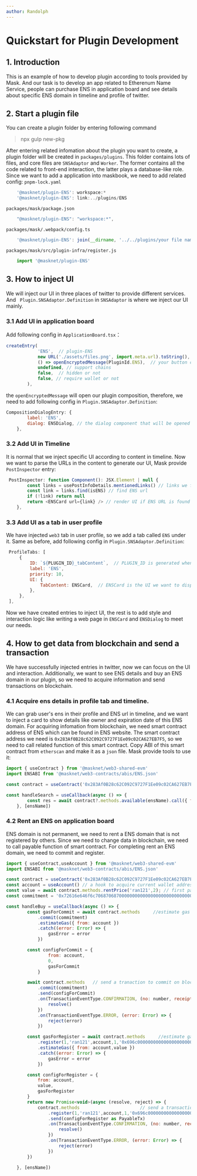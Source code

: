 ```yaml
---
author: Randolph
---
```


# Quickstart for Plugin Development

## 1. Introduction

This is an example of how to develop plugin according to tools provided by Mask. And our task is to develop an app related to Etherenum Name Service, people can purchase ENS in application board and see details about specific ENS domain in timeline and profile of twitter.

## 2. Start a plugin file

You can create a plugin folder by entering following command

> npx gulp new-pkg

After entering related infomation about the plugin you want to create, a plugin folder will be created in `packages/plugins`. This folder contains lots of files, and core files are `SNSAdaptor` and `Worker`. The former contains all the code related to front-end interaction, the latter plays a database-like role.
Since we want to add a application into maskbook, we need to add related config:
`pnpm-lock.yaml`

```JavaScript
    '@masknet/plugin-ENS': workspace:*
    '@masknet/plugin-ENS': link:../plugins/ENS
```

`packages/mask/package.json`

```JavaScript
    "@masknet/plugin-ENS": "workspace:*",
```

`packages/mask/.webpack/config.ts`

```JavaScript
    '@masknet/plugin-ENS': join(__dirname, '../../plugins/your file name/src/'),
```

`packages/mask/src/plugin-infra/register.js`

```JavaScript
    import '@masknet/plugin-ENS'
```

## 3. How to inject UI

We will inject our UI in three places of twitter to provide different services. And ` Plugin.SNSAdaptor.Definition` in `SNSAdaptor` is where we inject our UI mainly.

### 3.1 Add UI in application board

Add following config in `ApplicationBoard.tsx`：

```JavaScript
createEntry(
            'ENS',  // plugin-ENS
            new URL('./assets/files.png', import.meta.url).toString(),  // your icon image
            () => openEncryptedMessage(PluginId.ENS),  // your button click event
            undefined, // support chains
            false,  // hidden or not
            false, // require wallet or not
        ),
```

the `openEncryptedMessage` will open our plugin composition, therefore, we need to add following config in
`Plugin.SNSAdaptor.Definition`:

```JavaScript
CompositionDialogEntry: {
        label: 'ENS',
        dialog: ENSDialog, // the dialog component that will be opened when button clicked
    },
```

### 3.2 Add UI in Timeline

It is normal that we inject specific UI according to content in timeline. Now we want to parse the URLs in the content to generate our UI, Mask provide `PostInspector` entry:

```JavaScript
 PostInspector: function Component(): JSX.Element | null {
        const links = usePostInfoDetails.mentionedLinks() // links we find in timeline content
        const link = links.find(isENS) // find ENS url
        if (!link) return null
        return <ENSCard url={link} /> // render UI if ENS URL is found
    },
```

### 3.3 Add UI as a tab in user profile

We have injected `web3` tab in user profile, so we add a tab called `ENS` under it. Same as before, add following config in `Plugin.SNSAdaptor.Definition`:

```JavaScript
 ProfileTabs: [
     {
         ID: `${PLUGIN_ID}_tabContent`,  // PLUGIN_ID is generated when we use codegen command
         label: 'ENS',
         priority: 10,
         UI: {
             TabContent: ENSCard,  // ENSCard is the UI we want to display
         },
     },
 ],
```

Now we have created entries to inject UI, the rest is to add style and interaction logic like writing a web page in `ENSCard` and `ENSDialog` to meet our needs.

## 4. How to get data from blockchain and send a transaction

We have successfully injected entries in twitter, now we can focus on the UI and interaction. Additionally, we want to see ENS details and buy an ENS domain in our plugin, so we need to acquire information and send transactions on blockchain.

### 4.1 Acquire ens details in profile tab and timeline.

We can grab user's ens in their profile and ENS url in timeline, and we want to inject a card to show details like owner and expiration date of this ENS domain. For acquiring infomation from blockchain, we need smart contract address of ENS which can be found in ENS website. The smart contract address we need is `0x283Af0B28c62C092C9727F1Ee09c02CA627EB7F5`, so we need to call related function of this smart contract.
Copy ABI of this smart contract from `etherscan` and make it as a `json` file. Mask provide tools to use it:

```JavaScript
import { useContract } from '@masknet/web3-shared-evm'
import ENSABI from '@masknet/web3-contracts/abis/ENS.json'

const contract = useContract('0x283Af0B28c62C092C9727F1Ee09c02CA627EB7F5', ENSABI)

const handleSearch = useCallback(async () => {
        const res = await contract?.methods.available(ensName).call({ from: account }) // we use call to use smart contract function without gas fee
    }, [ensName])
```

### 4.2 Rent an ENS on application board

ENS domain is not permanent, we need to rent a ENS domain that is not registered by others. Since we need to change data in blockchain, we need to call payable function of smart contract. For completing rent an ENS domain, we need to commit and register.

```JavaScript
import { useContract,useAccount } from '@masknet/web3-shared-evm'
import ENSABI from '@masknet/web3-contracts/abis/ENS.json'

const contract = useContract('0x283Af0B28c62C092C9727F1Ee09c02CA627EB7F5', ENSABI)
const account = useAccount() // a hook to acquire current wallet address
const value = await contract.methods.rentPrice('ran121',2); // first param is ENS name, second param is duration
const commitment = '0x72616e646f6c70687068700000000000000000000000000000000000000000'

const handleBuy = useCallback(async () => {
        const gasForCommit = await contract.methods     //estimate gas for commit function
            .commit(commitment)
            .estimateGas({ from: account })
            .catch((error: Error) => {
                gasError = error
            })

        const configForCommit = {
                from: account,
                0,
                gasForCommit
            }

        await contract.methods   // send a tranaction to commit on blockchain
            .commit(commitment)
            .send(configForCommit)
            .on(TransactionEventType.CONFIRMATION, (no: number, receipt: TransactionReceipt) => {
                resolve()
            })
            .on(TransactionEventType.ERROR, (error: Error) => {
                reject(error)
            })

        const gasForRegister = await contract.methods     //estimate gas for register function
            .register(1,'ran121',account,1,'0x696c0000000000000000000000000000000000000000000000000000000000')
            .estimateGas({ from: account,value })
            .catch((error: Error) => {
                gasError = error
            })

        const configForRegister = {
            from: account,
            value,
            gasForRegister
        }
        return new Promise<void>(async (resolve, reject) => {
            contract.methods                       // send a transaction to register
                .register(1,'ran121',account,1,'0x696c0000000000000000000000000000000000000000000000000000000000')
                .send(configForRegister as PayableTx)
                .on(TransactionEventType.CONFIRMATION, (no: number, receipt: TransactionReceipt) => {
                    resolve()
                })
                .on(TransactionEventType.ERROR, (error: Error) => {
                    reject(error)
                })
        })

    }, [ensName])
```
